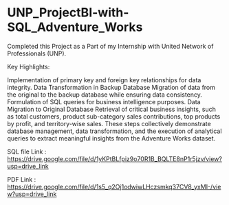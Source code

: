 # UNP_ProjectBI-with-SQL_Adventure_Works

Completed this Project as a Part of my Internship with United Network of Professionals (UNP).

Key Highlights:

Implementation of primary key and foreign key relationships for data integrity.
Data Transformation in Backup Database
Migration of data from the original to the backup database while ensuring data consistency.
Formulation of SQL queries for business intelligence purposes.
Data Migration to Original Database
Retrieval of critical business insights, such as total customers, product sub-category sales contributions, top products by profit, and territory-wise sales.
These steps collectively demonstrate database management, data transformation, and the execution of analytical queries to extract meaningful insights from the Adventure Works dataset.


SQL file Link : https://drive.google.com/file/d/1yKPtBLfpiz9o70R1B_BQLTE8nP1r5jzv/view?usp=drive_link

PDF Link : https://drive.google.com/file/d/1s5_q2Oj1odwiwLHczsmkq37CV8_yxMI-/view?usp=drive_link
